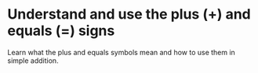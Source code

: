 # Understand and use the plus (+) and equals (=) signs

Learn what the plus and equals symbols mean and how to use them in simple addition.
